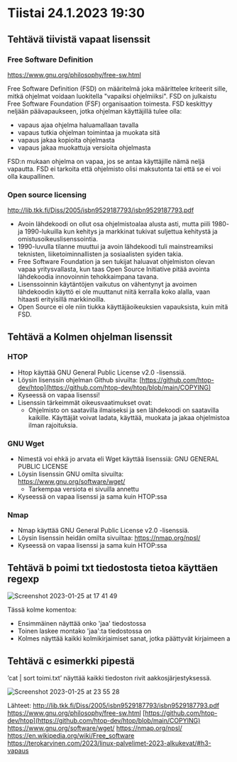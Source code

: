 # Tiistai 24.1.2023 19:30

## Tehtävä tiivistä vapaat lisenssit


### Free Software Definition

  https://www.gnu.org/philosophy/free-sw.html
  
Free Software Definition (FSD) on määritelmä joka määrittelee kriteerit sille, mitkä ohjelmat voidaan luokitella "vapaiksi ohjelmiiksi". FSD on julkaistu Free Software Foundation (FSF) organisaation toimesta. FSD keskittyy neljään päävapaukseen, jotka ohjelman käyttäjillä tulee olla:

- vapaus ajaa ohjelma haluamallaan tavalla
- vapaus tutkia ohjelman toimintaa ja muokata sitä
- vapaus jakaa kopioita ohjelmasta
- vapaus jakaa muokattuja versioita ohjelmasta

FSD:n mukaan ohjelma on vapaa, jos se antaa käyttäjille nämä neljä vapautta. FSD ei tarkoita että ohjelmisto olisi maksutonta tai että se ei voi olla kaupallinen.

### Open source licensing

http://lib.tkk.fi/Diss/2005/isbn9529187793/isbn9529187793.pdf

- Avoin lähdekoodi on ollut osa ohjelmistoalaa alusta asti, mutta piili 1980- ja 1990-lukuilla kun kehitys ja markkinat tukivat suljettua kehitystä ja omistusoikeuslisenssointia.
- 1990-luvulla tilanne muuttui ja avoin lähdekoodi tuli mainstreamiksi teknisten, liiketoiminnallisten ja sosiaalisten syiden takia.
- Free Software Foundation ja sen tukijat haluavat ohjelmiston olevan vapaa yritysvallasta, kun taas Open Source Initiative pitää avointa lähdekoodia innovoinnin tehokkaimpana tavana.
- Lisenssoinnin käytäntöjen vaikutus on vähentynyt ja avoimen lähdekoodin käyttö ei ole muuttanut niitä kerralla koko alalla, vaan hitaasti erityisillä markkinoilla.
- Open Source ei ole niin tiukka käyttäjäoikeuksien vapauksista, kuin mitä FSD.


## Tehtävä a Kolmen ohjelman lisenssit

### HTOP

- Htop käyttää GNU General Public License v2.0 -lisenssiä.
- Löysin lisenssin ohjelman Github sivuilta: [https://github.com/htop-dev/htop](https://github.com/htop-dev/htop/blob/main/COPYING)
- Kyseessä on vapaa lisenssi!
- Lisenssin tärkeimmät oikeusvaatimukset ovat: 
  - Ohjelmisto on saatavilla ilmaiseksi ja sen lähdekoodi on saatavilla kaikille. Käyttäjät voivat ladata, käyttää, muokata ja jakaa ohjelmistoa ilman rajoituksia.


### GNU Wget

- Nimestä voi ehkä jo arvata eli Wget käyttää lisenssiä: GNU GENERAL PUBLIC LICENSE
- Löysin lisenssin GNU omilta sivuilta: https://www.gnu.org/software/wget/ 
  - Tarkempaa versiota ei sivuilla annettu 
- Kyseessä on vapaa lisenssi ja sama kuin HTOP:ssa


### Nmap
- Nmap käyttää GNU General Public License v2.0 -lisenssiä.
- Löysin lisenssin heidän omilta sivuiltaa: https://nmap.org/npsl/
- Kyseessä on vapaa lisenssi ja sama kuin HTOP:ssa

## Tehtävä b poimi txt tiedostosta tietoa käyttäen regexp

![Screenshot 2023-01-25 at 17 41 49](https://user-images.githubusercontent.com/104775534/214607933-c9bf54f9-bfdc-4f3e-982c-ecbbf79da1bd.png)

Tässä kolme komentoa:
- Ensimmäinen näyttää onko 'jaa' tiedostossa
- Toinen laskee montako 'jaa':ta tiedostossa on
- Kolmes näyttää kaikki kolmikirjaimiset sanat, jotka päättyvät kirjaimeen a


## Tehtävä c esimerkki pipestä

’cat | sort toimi.txt’ näyttää kaikki tiedoston rivit aakkosjärjestyksessä.

![Screenshot 2023-01-25 at 23 55 28](https://user-images.githubusercontent.com/104775534/214700291-f59e9af4-73f3-40cf-8022-949d10942eab.png)


Lähteet: http://lib.tkk.fi/Diss/2005/isbn9529187793/isbn9529187793.pdf
https://www.gnu.org/philosophy/free-sw.html
[https://github.com/htop-dev/htop](https://github.com/htop-dev/htop/blob/main/COPYING)
https://www.gnu.org/software/wget/
https://nmap.org/npsl/
https://en.wikipedia.org/wiki/Free_software
https://terokarvinen.com/2023/linux-palvelimet-2023-alkukevat/#h3-vapaus





